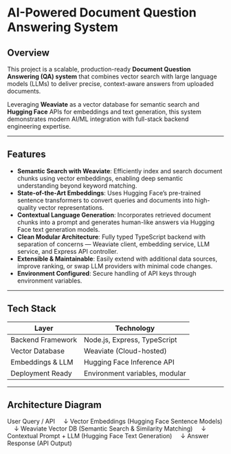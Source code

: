 # AI-Powered Document Question Answering System

## Overview

This project is a scalable, production-ready **Document Question Answering (QA) system** that combines vector search with large language models (LLMs) to deliver precise, context-aware answers from uploaded documents.

Leveraging **Weaviate** as a vector database for semantic search and **Hugging Face** APIs for embeddings and text generation, this system demonstrates modern AI/ML integration with full-stack backend engineering expertise.

---

## Features

- **Semantic Search with Weaviate**: Efficiently index and search document chunks using vector embeddings, enabling deep semantic understanding beyond keyword matching.
- **State-of-the-Art Embeddings**: Uses Hugging Face’s pre-trained sentence transformers to convert queries and documents into high-quality vector representations.
- **Contextual Language Generation**: Incorporates retrieved document chunks into a prompt and generates human-like answers via Hugging Face text generation models.
- **Clean Modular Architecture**: Fully typed TypeScript backend with separation of concerns — Weaviate client, embedding service, LLM service, and Express API controller.
- **Extensible & Maintainable**: Easily extend with additional data sources, improve ranking, or swap LLM providers with minimal code changes.
- **Environment Configured**: Secure handling of API keys through environment variables.

---

## Tech Stack

| Layer              | Technology                      |
|--------------------|--------------------------------|
| Backend Framework  | Node.js, Express, TypeScript    |
| Vector Database     | Weaviate (Cloud-hosted)         |
| Embeddings & LLM    | Hugging Face Inference API      |
| Deployment Ready    | Environment variables, modular |

---

## Architecture Diagram

User Query / API
    ↓
Vector Embeddings (Hugging Face Sentence Models)
    ↓
Weaviate Vector DB (Semantic Search & Similarity Matching)
    ↓
Contextual Prompt + LLM (Hugging Face Text Generation)
    ↓
Answer Response (API Output)


